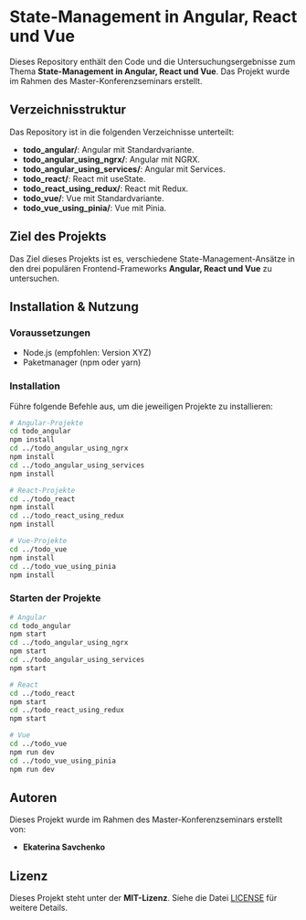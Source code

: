 # State-Management in Angular, React und Vue

Dieses Repository enthält den Code und die Untersuchungsergebnisse zum Thema **State-Management in Angular, React und Vue**. Das Projekt wurde im Rahmen des Master-Konferenzseminars erstellt.

## Verzeichnisstruktur

Das Repository ist in die folgenden Verzeichnisse unterteilt:

- **todo_angular/**: Angular mit Standardvariante.
- **todo_angular_using_ngrx/**: Angular mit NGRX.
- **todo_angular_using_services/**: Angular mit Services.
- **todo_react/**: React mit useState.
- **todo_react_using_redux/**: React mit Redux.
- **todo_vue/**: Vue mit Standardvariante.
- **todo_vue_using_pinia/**: Vue mit Pinia.

## Ziel des Projekts

Das Ziel dieses Projekts ist es, verschiedene State-Management-Ansätze in den drei populären Frontend-Frameworks **Angular, React und Vue** zu untersuchen.

## Installation & Nutzung

### Voraussetzungen

- Node.js (empfohlen: Version XYZ)
- Paketmanager (npm oder yarn)

### Installation

Führe folgende Befehle aus, um die jeweiligen Projekte zu installieren:

```sh
# Angular-Projekte
cd todo_angular
npm install
cd ../todo_angular_using_ngrx
npm install
cd ../todo_angular_using_services
npm install

# React-Projekte
cd ../todo_react
npm install
cd ../todo_react_using_redux
npm install

# Vue-Projekte
cd ../todo_vue
npm install
cd ../todo_vue_using_pinia
npm install
```

### Starten der Projekte

```sh
# Angular
cd todo_angular
npm start
cd ../todo_angular_using_ngrx
npm start
cd ../todo_angular_using_services
npm start

# React
cd ../todo_react
npm start
cd ../todo_react_using_redux
npm start

# Vue
cd ../todo_vue
npm run dev
cd ../todo_vue_using_pinia
npm run dev
```

## Autoren

Dieses Projekt wurde im Rahmen des Master-Konferenzseminars erstellt von:
- **Ekaterina Savchenko**

## Lizenz

Dieses Projekt steht unter der **MIT-Lizenz**. Siehe die Datei [LICENSE](LICENSE) für weitere Details.

